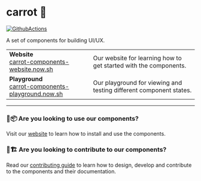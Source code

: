 # carrot 🥕

[![GithubActions](https://github.com/carrot-components/carrot/workflows/default/badge.svg)](https://github.com/carrot-components/carrot/actions)

A set of components for building UI/UX.

|                                                                                                          |                                                                    |
| -------------------------------------------------------------------------------------------------------- | ------------------------------------------------------------------ |
| **Website** <br/> [carrot-components-website.now.sh](https://carrot-components-website.now.sh/)          | Our website for learning how to get started with the components.   |
| **Playground** <br/> [carrot-components-playground.now.sh](https://carrot-components-playground.now.sh/) | Our playground for viewing and testing different component states. |

---

### 👀📦 Are you looking to use our components?

Visit our [website](https://carrot-components-website.now.sh/) to learn how to install and use the components.

### 👀🏗 Are you looking to contribute to our components?

Read our [contributing guide](./CONTRIBUTING.md) to learn how to design, develop and contribute to the components and their documentation.
